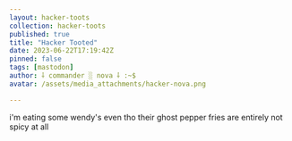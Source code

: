 ```yaml
---
layout: hacker-toots
collection: hacker-toots
published: true
title: "Hacker Tooted"
date: 2023-06-22T17:19:42Z
pinned: false
tags: [mastodon]
author: ⸸ commander ░ nova ⸸ :~$
avatar: /assets/media_attachments/hacker-nova.png

---
```


<p>i&#39;m eating some wendy&#39;s even tho their ghost pepper fries are entirely not spicy at all</p>


